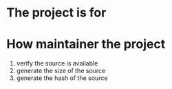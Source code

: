 # The project is for

# How maintainer the project
1. verify the source is available
2. generate the size of the source
3. generate the hash of the source